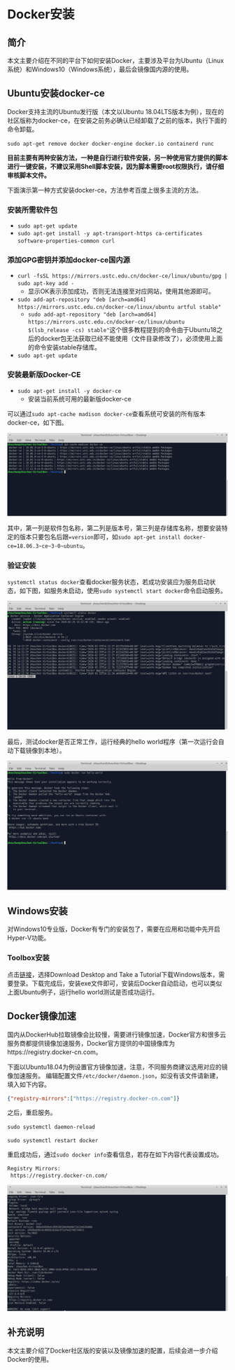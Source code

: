 # Docker安装


## 简介
本文主要介绍在不同的平台下如何安装Docker，主要涉及平台为Ubuntu（Linux系统）和Windows10（Windows系统），最后会镜像国内源的使用。


## Ubuntu安装docker-ce
Docker支持主流的Ubuntu发行版（本文以Ubuntu 18.04LTS版本为例），现在的社区版称为docker-ce，在安装之前务必确认已经卸载了之前的版本，执行下面的命令卸载。

`sudo apt-get remove docker docker-engine docker.io containerd runc`

**目前主要有两种安装方法，一种是自行进行软件安装，另一种使用官方提供的脚本进行一键安装，不建议采用Shell脚本安装，因为脚本需要root权限执行，请仔细审核脚本文件。**

下面演示第一种方式安装docker-ce，方法参考百度上很多主流的方法。
### 安装所需软件包
- `sudo apt-get update`
- `sudo apt-get install -y apt-transport-https ca-certificates software-properties-common curl`

### 添加GPG密钥并添加docker-ce国内源
- `curl -fsSL https://mirrors.ustc.edu.cn/docker-ce/linux/ubuntu/gpg | sudo apt-key add -`
  - 显示OK表示添加成功，否则无法连接至对应网站，使用其他源即可。
- `sudo add-apt-repository "deb [arch=amd64] https://mirrors.ustc.edu.cn/docker-ce/linux/ubuntu artful stable"`
  - `sudo add-apt-repository "deb [arch=amd64] https://mirrors.ustc.edu.cn/docker-ce/linux/ubuntu $(lsb_release -cs) stable"`这个很多教程提到的命令由于Ubuntu18之后的docker包无法获取已经不能使用（文件目录修改了），必须使用上面的命令安装stable存储库。
- `sudo apt-get update`

### 安装最新版Docker-CE
- `sudo apt-get install -y docker-ce`
  - 安装当前系统可用的最新版docker-ce

可以通过`sudo apt-cache madison docker-ce`查看系统可安装的所有版本docker-ce，如下图。

![](./assets/docker-ce.png)

其中，第一列是软件包名称，第二列是版本号，第三列是存储库名称，想要安装特定的版本只要包名后跟`=version`即可，如`sudo apt-get install docker-ce=18.06.3~ce~3-0~ubuntu`。

### 验证安装
`systemctl status docker`查看docker服务状态，若成功安装应为服务启动状态，如下图，如服务未启动，使用`sudo systemctl start docker`命令启动服务。

![](./assets/service.png)

最后，测试docker是否正常工作，运行经典的hello world程序（第一次运行会自动下载镜像到本地）。

![](./assets/hello.png)


## Windows安装
对Windows10专业版，Docker有专门的安装包了，需要在应用和功能中先开启Hyper-V功能。

### Toolbox安装
点击[链接](https://www.docker.com/get-docker)，选择Download Desktop and Take a Tutorial下载Windows版本，需要登录。下载完成后，安装exe文件即可，安装后Docker自动启动，也可以类似上面Ubuntu例子，运行hello world测试是否成功运行。


## Docker镜像加速
国内从DockerHub拉取镜像会比较慢，需要进行镜像加速，Docker官方和很多云服务商都提供镜像加速服务，Docker官方提供的中国镜像库为https://registry.docker-cn.com。

下面以Ubuntu18.04为例设置官方镜像加速，注意，不同服务商建议选用对应的镜像加速服务。
编辑配置文件`/etc/docker/daemon.json`，如没有该文件请新建，填入如下内容。
```json
{"registry-mirrors":["https://registry.docker-cn.com"]}
```
之后，重启服务。

`sudo systemctl daemon-reload`

`sudo systemctl restart docker`

重启成功后，通过`sudo docker info`查看信息，若存在如下内容代表设置成功。
```
Registry Mirrors:
 https://registry.docker-cn.com/
```

![](./assets/info.png)


## 补充说明
本文主要介绍了Docker社区版的安装以及镜像加速的配置，后续会进一步介绍Docker的使用。

